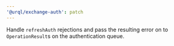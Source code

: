 ```yaml
---
'@urql/exchange-auth': patch
---
```


Handle `refreshAuth` rejections and pass the resulting error on to `OperationResult`s on the authentication queue.

